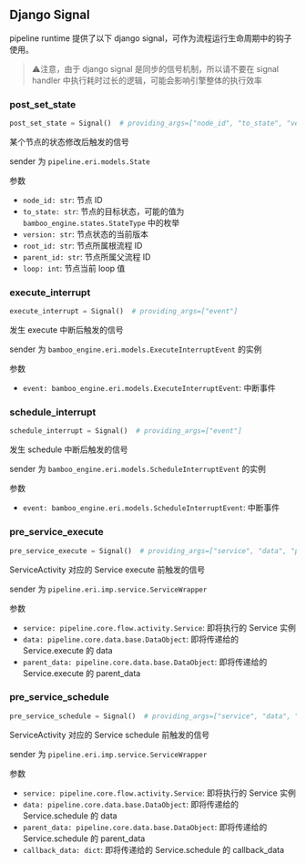 
## Django Signal

pipeline runtime 提供了以下 django signal，可作为流程运行生命周期中的钩子使用。

> ⚠️注意，由于 django signal 是同步的信号机制，所以请不要在 signal handler 中执行耗时过长的逻辑，可能会影响引擎整体的执行效率

### post_set_state

```python
post_set_state = Signal()  # providing_args=["node_id", "to_state", "version", "root_id", "parent_id", "loop"]
```

某个节点的状态修改后触发的信号

sender 为 `pipeline.eri.models.State`

参数

- `node_id: str`: 节点 ID
- `to_state: str`: 节点的目标状态，可能的值为 `bamboo_engine.states.StateType` 中的枚举
- `version: str`: 节点状态的当前版本
- `root_id: str`: 节点所属根流程 ID
- `parent_id: str`: 节点所属父流程 ID
- `loop: int`: 节点当前 loop 值

### execute_interrupt

```python
execute_interrupt = Signal()  # providing_args=["event"]
```

发生 execute 中断后触发的信号

sender 为 `bamboo_engine.eri.models.ExecuteInterruptEvent` 的实例

参数

- `event: bamboo_engine.eri.models.ExecuteInterruptEvent`: 中断事件

### schedule_interrupt

```python
schedule_interrupt = Signal()  # providing_args=["event"]
```

发生 schedule 中断后触发的信号

sender 为 `bamboo_engine.eri.models.ScheduleInterruptEvent` 的实例

参数

- `event: bamboo_engine.eri.models.ScheduleInterruptEvent`: 中断事件

### pre_service_execute

```python
pre_service_execute = Signal()  # providing_args=["service", "data", "parent_data"]
```

ServiceActivity 对应的 Service execute 前触发的信号

sender 为 `pipeline.eri.imp.service.ServiceWrapper`

参数

- `service: pipeline.core.flow.activity.Service`: 即将执行的 Service 实例
- `data: pipeline.core.data.base.DataObject`: 即将传递给的 Service.execute 的 data
- `parent_data: pipeline.core.data.base.DataObject`: 即将传递给的 Service.execute 的 parent_data

### pre_service_schedule

```python
pre_service_schedule = Signal()  # providing_args=["service", "data", "parent_data", "callback_data"]
```

ServiceActivity 对应的 Service schedule 前触发的信号

sender 为 `pipeline.eri.imp.service.ServiceWrapper`

参数

- `service: pipeline.core.flow.activity.Service`: 即将执行的 Service 实例
- `data: pipeline.core.data.base.DataObject`: 即将传递给的 Service.schedule 的 data
- `parent_data: pipeline.core.data.base.DataObject`: 即将传递给的 Service.schedule 的 parent_data
- `callback_data: dict`: 即将传递给的 Service.schedule 的 callback_data
